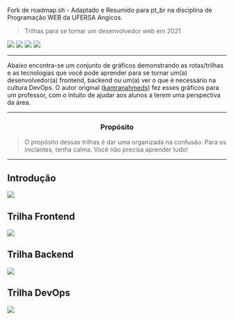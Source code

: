  Fork de roadmap.sh - Adaptado e Resumido para pt_br na disciplina de Programação WEB da UFERSA Angicos.

> Trilhas para se tornar um desenvolvedor web em 2021

[![](https://img.shields.io/badge/-Roadmaps%20-0a0a0a.svg?style=flat&colorA=0a0a0a)](http://roadmap.sh)
[![](https://img.shields.io/badge/-Guides-0a0a0a.svg?style=flat&colorA=0a0a0a)](http://roadmap.sh/guides)
[![](https://img.shields.io/badge/-Translations-0a0a0a.svg?style=flat&colorA=0a0a0a)](./translations)
[![](https://img.shields.io/badge/%E2%9D%A4-YouTube%20Channel-0a0a0a.svg?style=flat&colorA=0a0a0a)](https://www.youtube.com/channel/UCA0H2KIWgWTwpTFjSxp0now?sub_confirmation=1)

***

Abaixo encontra-se um conjunto de gráficos demonstrando as rotas/trilhas e as tecnologias que você pode aprender para se tornar um(a) desenvolvedor(a) frontend, backend ou um(a) ver o que é necessário na cultura DevOps. O autor original ([kamranahmeds](https://github.com/kamranahmedse)) fez esses gráficos para um professor, com o intuito de ajudar aos alunos a terem uma perspectiva da área.


***

<h3 align="center"><strong>Propósito</strong></h3>

> O propósito dessas trilhas é dar uma organizada na confusão. Para os iniciantes, tenha calma. Você não precisa aprender tudo!

***

## Introdução

![](./img_pt_br/intro-map.png)

## Trilha Frontend 

![](./img_pt_br/frontend-map.png)

## Trilha Backend

![](./img_pt_br/backend-map.png)

## Trilha DevOps

![](./img_pt_br/devops-map.png)
